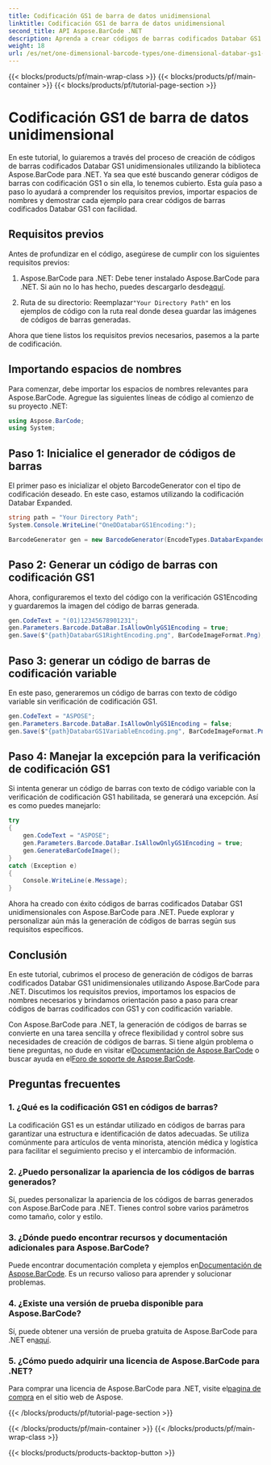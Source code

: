 ```yaml
---
title: Codificación GS1 de barra de datos unidimensional
linktitle: Codificación GS1 de barra de datos unidimensional
second_title: API Aspose.BarCode .NET
description: Aprenda a crear códigos de barras codificados Databar GS1 en .NET usando Aspose.BarCode. Genere códigos de barras con facilidad. Sigue nuestra guía paso a paso.
weight: 18
url: /es/net/one-dimensional-barcode-types/one-dimensional-databar-gs1-encoding/
---
```


{{< blocks/products/pf/main-wrap-class >}}
{{< blocks/products/pf/main-container >}}
{{< blocks/products/pf/tutorial-page-section >}}

# Codificación GS1 de barra de datos unidimensional


En este tutorial, lo guiaremos a través del proceso de creación de códigos de barras codificados Databar GS1 unidimensionales utilizando la biblioteca Aspose.BarCode para .NET. Ya sea que esté buscando generar códigos de barras con codificación GS1 o sin ella, lo tenemos cubierto. Esta guía paso a paso lo ayudará a comprender los requisitos previos, importar espacios de nombres y demostrar cada ejemplo para crear códigos de barras codificados Databar GS1 con facilidad.

## Requisitos previos

Antes de profundizar en el código, asegúrese de cumplir con los siguientes requisitos previos:

1.  Aspose.BarCode para .NET: Debe tener instalado Aspose.BarCode para .NET. Si aún no lo has hecho, puedes descargarlo desde[aquí](https://releases.aspose.com/barcode/net/).

2.  Ruta de su directorio: Reemplazar`"Your Directory Path"` en los ejemplos de código con la ruta real donde desea guardar las imágenes de códigos de barras generadas.

Ahora que tiene listos los requisitos previos necesarios, pasemos a la parte de codificación.

## Importando espacios de nombres

Para comenzar, debe importar los espacios de nombres relevantes para Aspose.BarCode. Agregue las siguientes líneas de código al comienzo de su proyecto .NET:

```csharp
using Aspose.BarCode;
using System;
```

## Paso 1: Inicialice el generador de códigos de barras

El primer paso es inicializar el objeto BarcodeGenerator con el tipo de codificación deseado. En este caso, estamos utilizando la codificación Databar Expanded. 

```csharp
string path = "Your Directory Path";
System.Console.WriteLine("OneDDatabarGS1Encoding:");

BarcodeGenerator gen = new BarcodeGenerator(EncodeTypes.DatabarExpanded, "");
```

## Paso 2: Generar un código de barras con codificación GS1

Ahora, configuraremos el texto del código con la verificación GS1Encoding y guardaremos la imagen del código de barras generada. 

```csharp
gen.CodeText = "(01)12345678901231";
gen.Parameters.Barcode.DataBar.IsAllowOnlyGS1Encoding = true;
gen.Save($"{path}DatabarGS1RightEncoding.png", BarCodeImageFormat.Png);
```

## Paso 3: generar un código de barras de codificación variable

En este paso, generaremos un código de barras con texto de código variable sin verificación de codificación GS1.

```csharp
gen.CodeText = "ASPOSE";
gen.Parameters.Barcode.DataBar.IsAllowOnlyGS1Encoding = false;
gen.Save($"{path}DatabarGS1VariableEncoding.png", BarCodeImageFormat.Png);
```

## Paso 4: Manejar la excepción para la verificación de codificación GS1

Si intenta generar un código de barras con texto de código variable con la verificación de codificación GS1 habilitada, se generará una excepción. Así es como puedes manejarlo:

```csharp
try
{
    gen.CodeText = "ASPOSE";
    gen.Parameters.Barcode.DataBar.IsAllowOnlyGS1Encoding = true;
    gen.GenerateBarCodeImage();
}
catch (Exception e)
{
    Console.WriteLine(e.Message);
}
```

Ahora ha creado con éxito códigos de barras codificados Databar GS1 unidimensionales con Aspose.BarCode para .NET. Puede explorar y personalizar aún más la generación de códigos de barras según sus requisitos específicos.

## Conclusión

En este tutorial, cubrimos el proceso de generación de códigos de barras codificados Databar GS1 unidimensionales utilizando Aspose.BarCode para .NET. Discutimos los requisitos previos, importamos los espacios de nombres necesarios y brindamos orientación paso a paso para crear códigos de barras codificados con GS1 y con codificación variable.

 Con Aspose.BarCode para .NET, la generación de códigos de barras se convierte en una tarea sencilla y ofrece flexibilidad y control sobre sus necesidades de creación de códigos de barras. Si tiene algún problema o tiene preguntas, no dude en visitar el[Documentación de Aspose.BarCode](https://reference.aspose.com/barcode/net/) o buscar ayuda en el[Foro de soporte de Aspose.BarCode](https://forum.aspose.com/c/barcode/13).

## Preguntas frecuentes

### 1. ¿Qué es la codificación GS1 en códigos de barras?
La codificación GS1 es un estándar utilizado en códigos de barras para garantizar una estructura e identificación de datos adecuadas. Se utiliza comúnmente para artículos de venta minorista, atención médica y logística para facilitar el seguimiento preciso y el intercambio de información.

### 2. ¿Puedo personalizar la apariencia de los códigos de barras generados?
Sí, puedes personalizar la apariencia de los códigos de barras generados con Aspose.BarCode para .NET. Tienes control sobre varios parámetros como tamaño, color y estilo.

### 3. ¿Dónde puedo encontrar recursos y documentación adicionales para Aspose.BarCode?
 Puede encontrar documentación completa y ejemplos en[Documentación de Aspose.BarCode](https://reference.aspose.com/barcode/net/). Es un recurso valioso para aprender y solucionar problemas.

### 4. ¿Existe una versión de prueba disponible para Aspose.BarCode?
 Sí, puede obtener una versión de prueba gratuita de Aspose.BarCode para .NET en[aquí](https://releases.aspose.com/).

### 5. ¿Cómo puedo adquirir una licencia de Aspose.BarCode para .NET?
 Para comprar una licencia de Aspose.BarCode para .NET, visite el[pagina de compra](https://purchase.aspose.com/buy) en el sitio web de Aspose.

{{< /blocks/products/pf/tutorial-page-section >}}

{{< /blocks/products/pf/main-container >}}
{{< /blocks/products/pf/main-wrap-class >}}

{{< blocks/products/products-backtop-button >}}
